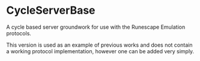 # CycleServerBase
A cycle based server groundwork for use with the Runescape Emulation protocols. 

This version is used as an example of previous works and does not contain a working protocol implementation, however one can be added very simply. 


